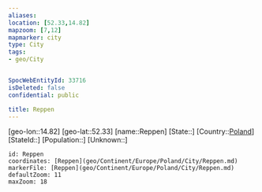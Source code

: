 ```yaml
---
aliases: 
location: [52.33,14.82]
mapzoom: [7,12] 
mapmarker: city 
type: City
tags:
- geo/City


SpocWebEntityId: 33716
isDeleted: false
confidential: public

title: Reppen
---
```

[geo-lon::14.82]
[geo-lat::52.33]
[name::Reppen]
[State::]
[Country::[Poland](geo/Continent/Europe/Poland.md)]
[StateId::]
[Population::]
[Unknown::]


```leaflet
id: Reppen
coordinates: [Reppen](geo/Continent/Europe/Poland/City/Reppen.md)
markerFile: [Reppen](geo/Continent/Europe/Poland/City/Reppen.md)
defaultZoom: 11 
maxZoom: 18
```


